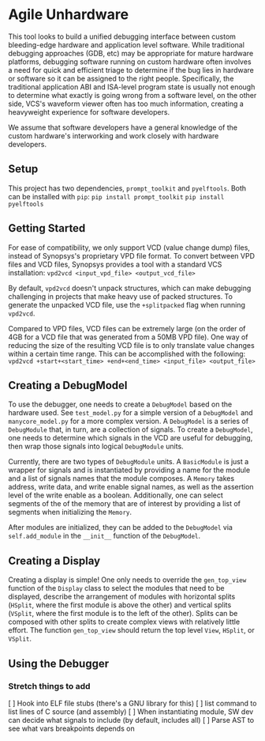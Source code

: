 # Agile Unhardware

This tool looks to build a unified debugging interface between custom
bleeding-edge hardware and application level software. While traditional
debugging approaches (GDB, etc) may be appropriate for mature hardware
platforms, debugging software running on custom hardware often involves
a need for quick and efficient triage to determine if the bug lies in
hardware or software so it can be assigned to the right people. Specifically,
the traditional application ABI and ISA-level program state is usually not
enough to determine what exactly is going wrong from a software level, on the
other side, VCS's waveform viewer often has too much information, creating
a heavyweight experience for software developers.

We assume that software developers have a general knowledge of the custom
hardware's interworking and work closely with hardware developers.


## Setup
This project has two dependencies, `prompt_toolkit` and `pyelftools`. Both can
be installed with `pip`:
`pip install prompt_toolkit`
`pip install pyelftools`


## Getting Started
For ease of compatibility, we only support VCD (value change dump) files,
instead of Synopsys's proprietary VPD file format. To convert between VPD files
and VCD files, Synopsys provides a tool with a standard VCS installation:
`vpd2vcd <input_vpd_file> <output_vcd_file>`

By default, `vpd2vcd` doesn't unpack structures, which can make debugging
challenging in projects that make heavy use of packed structures. To generate
the unpacked VCD file, use the `+splitpacked` flag when running `vpd2vcd`.

Compared to VPD files, VCD files can be extremely large (on the order of 4GB
for a VCD file that was generated from a 50MB VPD file). One way of reducing
the size of the resulting VCD file is to only translate value changes within a
certain time range. This can be accomplished with the following:
`vpd2vcd +start+<start_time> +end+<end_time> <input_file> <output_file>`

## Creating a DebugModel
To use the debugger, one needs to create a `DebugModel` based on the hardware
used. See `test_model.py` for a simple version of a `DebugModel` and
`manycore_model.py` for a more complex version. A `DebugModel` is a series of
`DebugModule` that, in turn, are a collection of signals. To create a `DebugModel`,
one needs to determine which signals in the VCD are useful for debugging, then
wrap those signals into logical `DebugModule` units.

Currently, there are two types of `DebugModule` units. A `BasicModule` is just a
wrapper for signals and is instantiated by providing a name for the module and
a list of signals names that the module composes. A `Memory` takes address,
write data, and write enable signal names, as well as the assertion level of
the write enable as a boolean. Additionally, one can select segments of the of
the memory that are of interest by providing a list of segments when
initializing the `Memory`.

After modules are initialized, they can be added to the `DebugModel` via
`self.add_module` in the `__init__` function of the `DebugModel`.

## Creating a Display
Creating a display is simple! One only needs to override the `gen_top_view`
function of the `Display` class to select the modules that need to be
displayed, describe the arrangement of modules with horizontal splits
(`HSplit`, where the first module is above the other) and vertical splits (`VSplit`,
where the first module is to the left of the other). Splits can be composed
with other splits to create complex views with relatively little effort. The
function `gen_top_view` should return the top level `View`, `HSplit`, or
`VSplit`.

## Using the Debugger

### Stretch things to add
[ ] Hook into ELF file stubs (there's a GNU library for this)
[ ] list command to list lines of C source (and assembly)
[ ] When instantiating module, SW dev can decide what signals to include
   (by default, includes all)
[ ] Parse AST to see what vars breakpoints depends on
